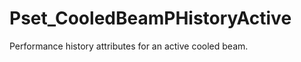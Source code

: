 # Pset_CooledBeamPHistoryActive

Performance history attributes for an active cooled beam.
<!-- end of short definition -->

